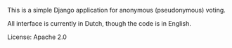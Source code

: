 This is a simple Django application for anonymous (pseudonymous) voting.

All interface is currently in Dutch, though the code is in English.

License: Apache 2.0
